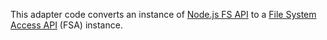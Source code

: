This adapter code converts an instance of [Node.js FS API](https://nodejs.org/api/fs.html) to a [File System Access API](https://developer.mozilla.org/en-US/docs/Web/API/File_System_Access_API) (FSA) instance.
